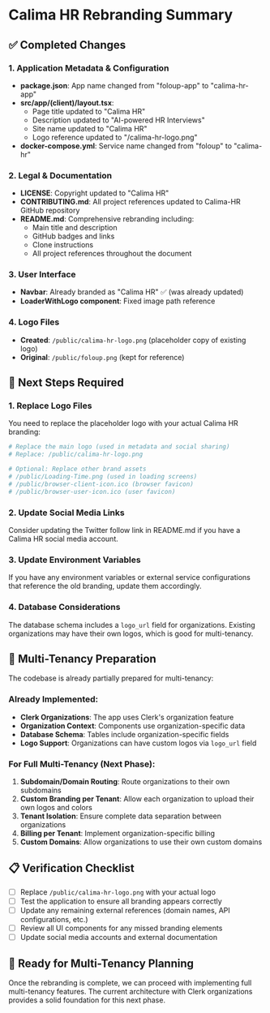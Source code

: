 # Calima HR Rebranding Summary

## ✅ Completed Changes

### 1. Application Metadata & Configuration
- **package.json**: App name changed from "foloup-app" to "calima-hr-app"
- **src/app/(client)/layout.tsx**: 
  - Page title updated to "Calima HR"
  - Description updated to "AI-powered HR Interviews"
  - Site name updated to "Calima HR"
  - Logo reference updated to "/calima-hr-logo.png"
- **docker-compose.yml**: Service name changed from "foloup" to "calima-hr"

### 2. Legal & Documentation
- **LICENSE**: Copyright updated to "Calima HR"
- **CONTRIBUTING.md**: All project references updated to Calima-HR GitHub repository
- **README.md**: Comprehensive rebranding including:
  - Main title and description
  - GitHub badges and links
  - Clone instructions
  - All project references throughout the document

### 3. User Interface
- **Navbar**: Already branded as "Calima HR" ✅ (was already updated)
- **LoaderWithLogo component**: Fixed image path reference

### 4. Logo Files
- **Created**: `/public/calima-hr-logo.png` (placeholder copy of existing logo)
- **Original**: `/public/foloup.png` (kept for reference)

## 🎯 Next Steps Required

### 1. Replace Logo Files
You need to replace the placeholder logo with your actual Calima HR branding:

```bash
# Replace the main logo (used in metadata and social sharing)
# Replace: /public/calima-hr-logo.png

# Optional: Replace other brand assets
# /public/Loading-Time.png (used in loading screens)
# /public/browser-client-icon.ico (browser favicon)
# /public/browser-user-icon.ico (user favicon)
```

### 2. Update Social Media Links
Consider updating the Twitter follow link in README.md if you have a Calima HR social media account.

### 3. Update Environment Variables
If you have any environment variables or external service configurations that reference the old branding, update them accordingly.

### 4. Database Considerations
The database schema includes a `logo_url` field for organizations. Existing organizations may have their own logos, which is good for multi-tenancy.

## 🏢 Multi-Tenancy Preparation

The codebase is already partially prepared for multi-tenancy:

### Already Implemented:
- **Clerk Organizations**: The app uses Clerk's organization feature
- **Organization Context**: Components use organization-specific data
- **Database Schema**: Tables include organization-specific fields
- **Logo Support**: Organizations can have custom logos via `logo_url` field

### For Full Multi-Tenancy (Next Phase):
1. **Subdomain/Domain Routing**: Route organizations to their own subdomains
2. **Custom Branding per Tenant**: Allow each organization to upload their own logos and colors
3. **Tenant Isolation**: Ensure complete data separation between organizations
4. **Billing per Tenant**: Implement organization-specific billing
5. **Custom Domains**: Allow organizations to use their own custom domains

## 📋 Verification Checklist

- [ ] Replace `/public/calima-hr-logo.png` with your actual logo
- [ ] Test the application to ensure all branding appears correctly
- [ ] Update any remaining external references (domain names, API configurations, etc.)
- [ ] Review all UI components for any missed branding elements
- [ ] Update social media accounts and external documentation

## 🚀 Ready for Multi-Tenancy Planning

Once the rebranding is complete, we can proceed with implementing full multi-tenancy features. The current architecture with Clerk organizations provides a solid foundation for this next phase.
